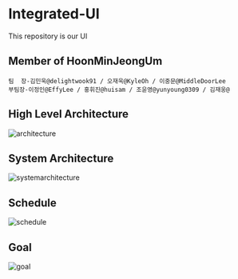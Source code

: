 # Integrated-UI

This repository is our UI

## Member of HoonMinJeongUm
```            
팀  장-김민욱@delightwook91 / 오재욱@KyleOh / 이중문@MiddleDoorLee
부팀장-이정인@EffyLee / 홍휘진@huisam / 조윤영@yunyoung0309 / 김재웅@
```

## High Level Architecture
![architecture](https://user-images.githubusercontent.com/16011260/42408501-9a552a08-8208-11e8-893e-3e9ae79f8f12.png)

## System Architecture
![systemarchitecture](https://user-images.githubusercontent.com/29790067/42855342-9e5b4946-8a2f-11e8-8164-2fcca7f896c8.png)

## Schedule
![schedule](https://user-images.githubusercontent.com/16011260/42408515-dca93f98-8208-11e8-9e3c-23478acb57a1.png)

## Goal
![goal](https://user-images.githubusercontent.com/16011260/42408522-0558bc16-8209-11e8-8a52-7fa06e52899c.png)


